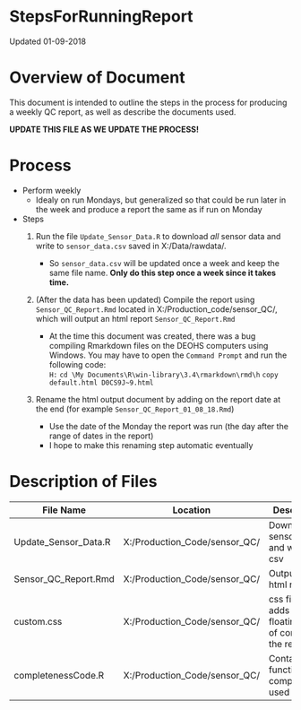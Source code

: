 StepsForRunningReport
================
Updated 01-09-2018

Overview of Document
====================

This document is intended to outline the steps in the process for producing a weekly QC report, as well as describe the documents used.

**UPDATE THIS FILE AS WE UPDATE THE PROCESS!**

Process
=======

-   Perform weekly
    -   Idealy on run Mondays, but generalized so that could be run later in the week and produce a report the same as if run on Monday
-   Steps
    1.  Run the file `Update_Sensor_Data.R` to download *all* sensor data and write to `sensor_data.csv` saved in X:/Data/rawdata/.  
        -  So `sensor_data.csv` will be updated once a week and keep the same file name.  **Only do this step once a week since it takes time.**
    2.  (After the data has been updated) Compile the report using `Sensor_QC_Report.Rmd` located in X:/Production\_code/sensor\_QC/, which will output an html report `Sensor_QC_Report.Rmd`
        -  At the time this document was created, there was a bug compiling Rmarkdown files on the DEOHS computers using Windows.  You may have to open the `Command Prompt` and run the following code:    
`H:`
`cd \My Documents\R\win-library\3.4\rmarkdown\rmd\h`
`copy default.html D0CS9J~9.html`
          
    3.  Rename the html output document by adding on the report date at the end (for example `Sensor_QC_Report_01_08_18.Rmd`)
        -   Use the date of the Monday the report was run (the day after the range of dates in the report)
        -   I hope to make this renaming step automatic eventually

Description of Files
====================

<table>
<colgroup>
<col width="25%" />
<col width="35%" />
<col width="38%" />
</colgroup>
<thead>
<tr class="header">
<th>File Name</th>
<th>Location</th>
<th>Description</th>
</tr>
</thead>
<tbody>
<tr class="odd">
<td>Update_Sensor_Data.R</td>
<td>X:/Production_Code/sensor_QC/</td>
<td>Download sensor data and write to csv</td>
</tr>
<tr class="even">
<td>Sensor_QC_Report.Rmd</td>
<td>X:/Production_Code/sensor_QC/</td>
<td>Outputs and html report</td>
</tr>
<tr class="odd">
<td>custom.css</td>
<td>X:/Production_Code/sensor_QC/</td>
<td>css file that adds a floating table of contents to the report</td>
</tr>
<tr class="even">
<td>completenessCode.R</td>
<td>X:/Production_Code/sensor_QC/</td>
<td>Contains functions for completeness used in report</td>
</tr>
</tbody>
</table>
